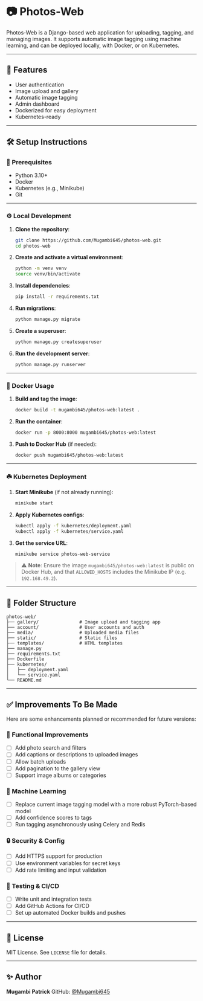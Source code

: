 # 📷 Photos-Web

Photos-Web is a Django-based web application for uploading, tagging, and managing images. It supports automatic image tagging using machine learning, and can be deployed locally, with Docker, or on Kubernetes.

---

## 🚀 Features

* User authentication
* Image upload and gallery
* Automatic image tagging
* Admin dashboard
* Dockerized for easy deployment
* Kubernetes-ready

---

## 🛠️ Setup Instructions

### 🔧 Prerequisites

* Python 3.10+
* Docker
* Kubernetes (e.g., Minikube)
* Git

---

### ⚙️ Local Development

1. **Clone the repository**:

   ```bash
   git clone https://github.com/Mugambi645/photos-web.git
   cd photos-web
   ```

2. **Create and activate a virtual environment**:

   ```bash
   python -m venv venv
   source venv/bin/activate
   ```

3. **Install dependencies**:

   ```bash
   pip install -r requirements.txt
   ```

4. **Run migrations**:

   ```bash
   python manage.py migrate
   ```

5. **Create a superuser**:

   ```bash
   python manage.py createsuperuser
   ```

6. **Run the development server**:

   ```bash
   python manage.py runserver
   ```

---

### 🐳 Docker Usage

1. **Build and tag the image**:

   ```bash
   docker build -t mugambi645/photos-web:latest .
   ```

2. **Run the container**:

   ```bash
   docker run -p 8000:8000 mugambi645/photos-web:latest
   ```

3. **Push to Docker Hub** (if needed):

   ```bash
   docker push mugambi645/photos-web:latest
   ```

---

### ☘️ Kubernetes Deployment

1. **Start Minikube** (if not already running):

   ```bash
   minikube start
   ```

2. **Apply Kubernetes configs**:

   ```bash
   kubectl apply -f kubernetes/deployment.yaml
   kubectl apply -f kubernetes/service.yaml
   ```

3. **Get the service URL**:

   ```bash
   minikube service photos-web-service
   ```

> ⚠️ **Note**: Ensure the image `mugambi645/photos-web:latest` is public on Docker Hub, and that `ALLOWED_HOSTS` includes the Minikube IP (e.g. `192.168.49.2`).

---

## 📁 Folder Structure

```
photos-web/
├── gallery/               # Image upload and tagging app
├── account/               # User accounts and auth
├── media/                 # Uploaded media files
├── static/                # Static files
├── templates/             # HTML templates
├── manage.py
├── requirements.txt
├── Dockerfile
├── kubernetes/
│   ├── deployment.yaml
│   └── service.yaml
└── README.md
```

---

## ✅ Improvements To Be Made

Here are some enhancements planned or recommended for future versions:

### 🔧 Functional Improvements

* [ ] Add photo search and filters
* [ ] Add captions or descriptions to uploaded images
* [ ] Allow batch uploads
* [ ] Add pagination to the gallery view
* [ ] Support image albums or categories

### 🧠 Machine Learning

* [ ] Replace current image tagging model with a more robust PyTorch-based model
* [ ] Add confidence scores to tags
* [ ] Run tagging asynchronously using Celery and Redis

### 🔒 Security & Config

* [ ] Add HTTPS support for production
* [ ] Use environment variables for secret keys
* [ ] Add rate limiting and input validation

### 🧪 Testing & CI/CD

* [ ] Write unit and integration tests
* [ ] Add GitHub Actions for CI/CD
* [ ] Set up automated Docker builds and pushes

---

## 📜 License

MIT License. See `LICENSE` file for details.

---

## ✨ Author

**Mugambi Patrick**
GitHub: [@Mugambi645](https://github.com/Mugambi645)
